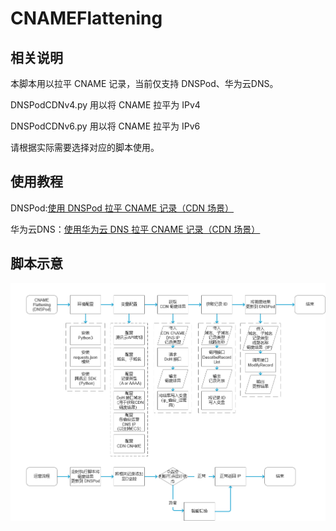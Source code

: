 # CNAMEFlattening
## 相关说明
本脚本用以拉平 CNAME 记录，当前仅支持 DNSPod、华为云DNS。

DNSPodCDNv4.py 用以将 CNAME 拉平为 IPv4

DNSPodCDNv6.py 用以将 CNAME 拉平为 IPv6

请根据实际需要选择对应的脚本使用。
## 使用教程
DNSPod:[使用 DNSPod 拉平 CNAME 记录（CDN 场景）](https://r2wind.cn/articles/20230108.html)

华为云DNS：[使用华为云 DNS 拉平 CNAME 记录（CDN 场景）](https://r2wind.cn/articles/20230109.html)
## 脚本示意
![流程图](https://github.com/KincaidYang/CNAMEFlattening/blob/main/img/DNSPodFlattening.png)
